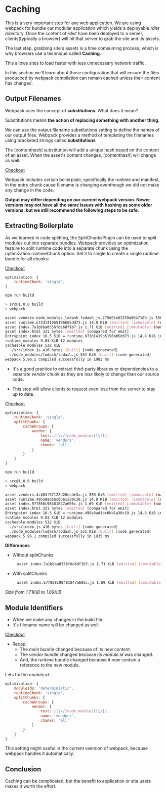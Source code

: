 # Caching

This is a very important step for any web application. We are using webpack for bundle our modular application which yields a deployable _/dist_ directory. Once the content of _/dist_ have been deployed to a server, clients(typically a browser) will hit that server to grab the site and its assets.

The last step, grabbing site's assets is a time comsuming process, which is why browsers use a technique called **Caching.**

This allows sites to load faster with less unnecessary network traffic.

In this section we'll learn about those configuration that will ensure the files producced by webpack compilation can remain cached unless their content has changed.

## Output Filenames

Webpack uses the concept of **substitutions**. What does it mean?

Substitutions means **the action of replacing something with another thing.**

We can use the output.filename substitutions setting to define the names of our output files. Webpack provides a method of templating the filenames using bracketed strings called **substitutions**

The [contenthash] substitution will add a unique hash based on the content of an asset. When the asset's content changes, [contenthash] will change as well.

[Checkout](./practice/webpack.config.js)

Webpack includes certain boilerplate, specifically the runtime and manifest, in the entry chunk cause filename is changing eventhough we did not make any change in the code.

**Output may differ depending on our current webpack version. Newer versions may not have all the same issues with hashing as some older versions, but we still recommend the following steps to be safe.**

## Extracting Boilerplate

As we learned in code splitting, the SplitChunksPlugin can be used to split modules out into separate bundles. Webpack provides an optimization feature to split runtime code into a separate chunk using the optimization.runtimeChunk option. Set it to single to create a single runtime bundle for all chunks:

[Checkout](./practice/webpack.config.js)

```js
optimization: {
    runtimeChunk: 'single',
}
```

```bash
npm run build

> src@1.0.0 build
> webpack

asset vendors-node_modules_lodash_lodash_js.779d01e83250a9047180.js 550 KiB [emitted] [immutable] (id hint: vendors)
asset runtime.b72d1419b5196b05dd73.js 14.8 KiB [emitted] [immutable] (name: runtime)
asset index.7a1bbba0356fde6df1b7.js 1.71 KiB [emitted] [immutable] (name: index)
asset index.html 321 bytes [emitted] [compared for emit]
Entrypoint index 16.5 KiB = runtime.b72d1419b5196b05dd73.js 14.8 KiB index.7a1bbba0356fde6df1b7.js 1.71 KiB
runtime modules 9.03 KiB 12 modules
cacheable modules 532 KiB
  ./src/index.js 416 bytes [built] [code generated]
  ./node_modules/lodash/lodash.js 531 KiB [built] [code generated]
webpack 5.96.1 compiled successfully in 1083 ms
```

- It's a good practice to extract third-party libraries or dependencies to a separate _vendor_ chunk as they are less likely to change than our source code.

- This step will allow clients to request even less from the server to stay up to date.

[Checkout](./practice/webpack.config.js)

```js
optimization: {
    runtimeChunk: 'single',
    splitChunks: {
        cacheGroups: {
            vendor: {
                test: /[\\/]node_modules[\\/]/,
                name: 'vendors',
                chunks: 'all'
            }
        }
    }
}
```

```bash
npm run build

> src@1.0.0 build
> webpack

asset vendors.4c483f57122d28ecde3a.js 550 KiB [emitted] [immutable] (name: vendors) (id hint: vendor)
asset runtime.495a9ad1bc0bb1a30c10.js 14.8 KiB [emitted] [immutable] (name: runtime)
asset index.57f858c98481847a605c.js 1.69 KiB [emitted] [immutable] (name: index)
asset index.html 321 bytes [emitted] [compared for emit]
Entrypoint index 16.5 KiB = runtime.495a9ad1bc0bb1a30c10.js 14.8 KiB index.57f858c98481847a605c.js 1.69 KiB
runtime modules 9.03 KiB 12 modules
cacheable modules 532 KiB
  ./src/index.js 416 bytes [built] [code generated]
  ./node_modules/lodash/lodash.js 531 KiB [built] [code generated]
webpack 5.96.1 compiled successfully in 1835 ms
```

**Differences**

- Without splitChunks

  ```bash
    asset index.7a1bbba0356fde6df1b7.js 1.71 KiB [emitted] [immutable] (name: index)
  ```

- With splitChunks

  ```bash
    asset index.57f858c98481847a605c.js 1.69 KiB [emitted] [immutable] (name: index)
  ```

_Size from 1.71KiB to 1.69KiB_

## Module Identifiers

- When we make any changes in the build file.
- It's filename name will be changed as well.

[Checkout](./practice/src/print.js)

- Recap:
  - The _main_ bundle changed because of its new content.
  - The _vendor_ bundle changed because its _module.id_ was changed.
  - And, the _runtime_ bundle changed because it now contain a reference to the new module.

Lets fix the _module.id_

```js
optimization: {
    moduleIds: 'deterministic',
    runtimeChunk: 'single',
    splitChunks: {
        cacheGroups: {
            vendor: {
                test: /[\\/]node_modules[\\/]/,
                name: 'vendors',
                chunks: 'all'
            }
        }
    }
}
```

This setting might useful in the current veersion of webpack, because webpack handles it automatically.

## Conclusion

Caching can be complicated, but the benefit to application or site users makes it worth the effort.
